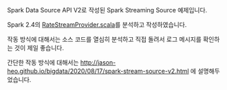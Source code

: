 Spark Data Source API V2로 작성된 Spark Streaming Source 예제입니다.

Spark 2.4의 [RateStreamProvider.scala](https://github.com/apache/spark/blob/branch-2.4/sql/core/src/main/scala/org/apache/spark/sql/execution/streaming/sources/RateStreamProvider.scala)를 분석하고 작성하였습니다.

작동 방식에 대해서는 소스 코드를 열심히 분석하고 직접 돌려서 로그 메시지를 확인하는 것이 제일 좋습니다.

간단한 작동 방식에 대해서는 http://jason-heo.github.io/bigdata/2020/08/17/spark-stream-source-v2.html 에 설명해두었습니다.
